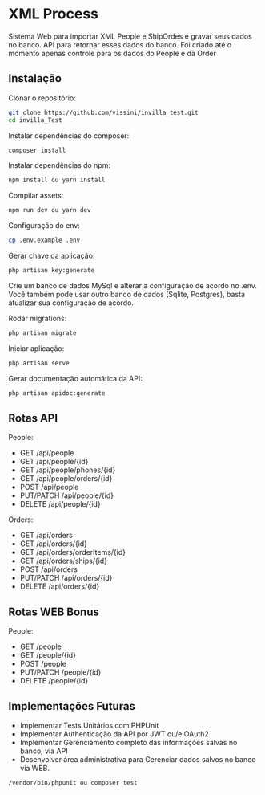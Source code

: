 # XML Process

Sistema Web para importar XML People e ShipOrdes e gravar seus dados no banco.
API para retornar esses dados do banco. Foi criado até o momento apenas controle para os dados do People e da Order

## Instalação

Clonar o repositório:

```sh
git clone https://github.com/vissini/invilla_test.git
cd invilla_Test
```

Instalar dependências do composer:

```sh
composer install
```

Instalar dependências do npm:

```sh
npm install ou yarn install
```

Compilar assets:

```sh
npm run dev ou yarn dev
```

Configuração do env:

```sh
cp .env.example .env
```

Gerar chave da aplicação:

```sh
php artisan key:generate
```

Crie um banco de dados MySql e alterar a configuração de acordo no .env. Você também pode usar outro banco de dados (Sqlite, Postgres), basta atualizar sua configuração de acordo.


Rodar migrations:

```sh
php artisan migrate
```

Iniciar aplicação:

```sh
php artisan serve
```

Gerar documentação automática da API:
```sh
php artisan apidoc:generate
```

## Rotas API

People:
- GET /api/people
- GET /api/people/{id}
- GET /api/people/phones/{id}
- GET /api/people/orders/{id}
- POST /api/people
- PUT/PATCH /api/people/{id}
- DELETE /api/people/{id}

Orders:
- GET /api/orders
- GET /api/orders/{id}
- GET /api/orders/orderItems/{id}
- GET /api/orders/ships/{id}
- POST /api/orders
- PUT/PATCH /api/orders/{id}
- DELETE /api/orders/{id}

## Rotas WEB Bonus

People:
- GET /people
- GET /people/{id}
- POST /people
- PUT/PATCH /people/{id}
- DELETE /people/{id}


## Implementações Futuras

- Implementar Tests Unitários com PHPUnit
- Implementar Authenticação da API por JWT ou/e OAuth2
- Implementar Gerênciamento completo das informações salvas no banco, via API
- Desenvolver área administrativa para Gerenciar dados salvos no banco via WEB.
```
/vendor/bin/phpunit ou composer test
```